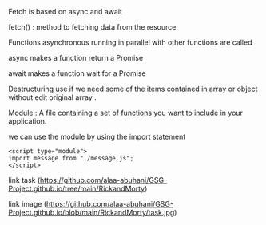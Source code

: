 Fetch is based on async and await

fetch() : method to fetching data from the resource  

Functions asynchronous  running in parallel with other functions are called 

async makes a function return a Promise

await makes a function wait for a Promise


Destructuring use if we need some of the items contained in array or object without edit original array .

Module : A file containing a set of functions you want to include in your application.

we can use the module  by using the import statement
```
<script type="module">
import message from "./message.js";
</script>
```
link task (https://github.com/alaa-abuhani/GSG-Project.github.io/tree/main/RickandMorty)

link image (https://github.com/alaa-abuhani/GSG-Project.github.io/blob/main/RickandMorty/task.jpg)
 
